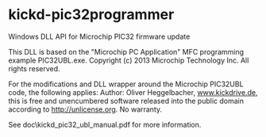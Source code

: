 kickd-pic32programmer
=====================

Windows DLL API for Microchip PIC32 firmware update

This DLL is based on the "Microchip PC Application" MFC programming example PIC32UBL.exe. 
Copyright (c) 2013 Microchip Technology Inc. All rights reserved.

For the modifications and DLL wrapper around the Microchip PIC32UBL code, the following applies:
Author: Oliver Heggelbacher, www.kickdrive.de, this is free and unencumbered software released into the 
public domain according to http://unlicense.org. No warranty.

See doc\kickd_pic32_ubl_manual.pdf for more information.
